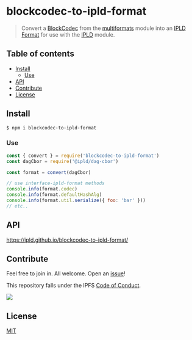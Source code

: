 # blockcodec-to-ipld-format <!-- omit in toc -->

> Convert a [BlockCodec](https://github.com/multiformats/js-multiformats/blob/master/src/codecs/interface.ts#L21) from the [multiformats](https://www.npmjs.com/package/multiformats) module into an
[IPLD Format](https://www.npmjs.com/package/interface-ipld-format) for use with the [IPLD](https://www.npmjs.com/package/ipld) module.

## Table of contents <!-- omit in toc -->

- [Install](#install)
  - [Use](#use)
- [API](#api)
- [Contribute](#contribute)
- [License](#license)

## Install

```console
$ npm i blockcodec-to-ipld-format
```

### Use

```javascript
const { convert } = require('blockcodec-to-ipld-format')
const dagCbor = require('@ipld/dag-cbor')

const format = convert(dagCbor)

// use interface-ipld-format methods
console.info(format.codec)
console.info(format.defaultHashAlg)
console.info(format.util.serialize({ foo: 'bar' }))
// etc..
```

## API

https://ipld.github.io/blockcodec-to-ipld-format/

## Contribute

Feel free to join in. All welcome. Open an [issue](https://github.com/ipld/blockcodec-to-ipld-format/issues)!

This repository falls under the IPFS [Code of Conduct](https://github.com/ipfs/community/blob/master/code-of-conduct.md).

[![](https://cdn.rawgit.com/jbenet/contribute-ipfs-gif/master/img/contribute.gif)](https://github.com/ipfs/community/blob/master/CONTRIBUTING.md)

## License

[MIT](LICENSE)

